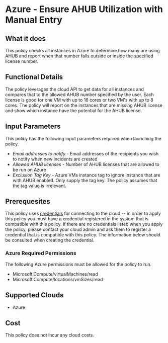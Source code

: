# Azure - Ensure AHUB Utilization with Manual Entry

## What it does

This policy checks all instances in Azure to determine how many are using AHUB and report when that number falls outside or inside the specified license number.

## Functional Details

The policy leverages the cloud API to get data for all instances and compares that to the allowed AHUB number specified by the user.
Each license is good for one VM with up to 16 cores or two VM's with up to 8 cores. The policy will report on the instances that are missing AHUB license and show which instance have the potential for the AHUB license.

## Input Parameters

This policy has the following input parameters required when launching the policy.

- *Email addresses to notify* - Email addresses of the recipients you wish to notify when new incidents are created
- *Allowed AHUB licenses* - Number of AHUB licenses that are allowed to be run on Azure
- *Exclusion Tag Key* - Azure VMs instance tag to ignore instance that are with AHUB enabled. Only supply the tag key. The policy assumes that the tag value is irrelevant.

## Prerequesites

This policy uses [credentials](https://docs.rightscale.com/policies/users/guides/credential_management.html) for connecting to the cloud -- in order to apply this policy you must have a credential registered in the system that is compatible with this policy. If there are no credentials listed when you apply the policy, please contact your cloud admin and ask them to register a credential that is compatible with this policy. The information below should be consulted when creating the credential.

### Azure Required Permissions

The following Azure permissions must be allowed for the policy to run.

- Microsoft.Compute/virtualMachines/read
- Microsoft.Compute/locations/vmSizes/read

## Supported Clouds

- Azure

## Cost

This policy does not incur any cloud costs.


